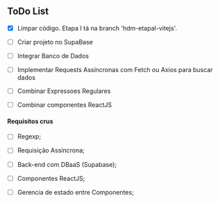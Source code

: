 ## ToDo List

- [X] Limpar código. Etapa I tá na branch 'hdm-etapaI-vitejs'.

- [ ] Criar projeto no SupaBase

- [ ] Integrar Banco de Dados

- [ ] Implementar Requests Assíncronas com Fetch ou Axios para buscar dados 

- [ ] Combinar Expressoes Regulares

- [ ] Combinar componentes ReactJS

#### Requisitos crus

- [ ] Regexp;

- [ ] Requisição Assíncrona;

- [ ] Back-end com DBaaS (Supabase);

- [ ] Componentes ReactJS;

- [ ] Gerencia de estado entre Componentes;